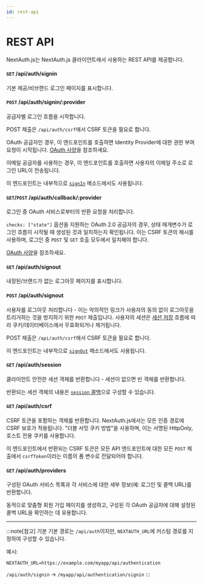 ```yaml
---
id: rest-api
---
```


# REST API
NextAuth.js는 NextAuth.js 클라이언트에서 사용하는 REST API를 제공합니다.

#### `GET` /api/auth/signin[](https://nextauth-ko.wsbox.pw/docs/getting-started/rest-api#get-apiauthsignin "직접 링크")

기본 제공/비브랜드 로그인 페이지를 표시합니다.

#### `POST` /api/auth/signin/:provider[](https://nextauth-ko.wsbox.pw/docs/getting-started/rest-api#post-apiauthsigninprovider "직접 링크")

공급자별 로그인 흐름을 시작합니다.

POST 제출은 `/api/auth/csrf`에서 CSRF 토큰을 필요로 합니다.

OAuth 공급자인 경우, 이 엔드포인트를 호출하면 Identity Provider에 대한 권한 부여 요청이 시작됩니다. [OAuth 사양](https://datatracker.ietf.org/doc/html/rfc6749#section-4.1.1)을 참조하세요.

이메일 공급자를 사용하는 경우, 이 엔드포인트를 호출하면 사용자의 이메일 주소로 로그인 URL이 전송됩니다.

이 엔드포인트는 내부적으로 [`signIn`](https://nextauth-ko.wsbox.pw/docs/getting-started/client#signin) 메소드에서도 사용됩니다.

#### `GET`/`POST` /api/auth/callback/:provider[](https://nextauth-ko.wsbox.pw/docs/getting-started/rest-api#getpost-apiauthcallbackprovider "직접 링크")

로그인 중 OAuth 서비스로부터의 반환 요청을 처리합니다.

`checks: ["state"]` 옵션을 지원하는 OAuth 2.0 공급자의 경우, 상태 매개변수가 로그인 흐름이 시작될 때 생성된 것과 일치하는지 확인됩니다. 이는 CSRF 토큰의 해시를 사용하며, 로그인 중 `POST` 및 `GET` 호출 모두에서 일치해야 합니다.

[OAuth 사양](https://datatracker.ietf.org/doc/html/rfc6749#section-4.1.2)을 참조하세요.

#### `GET` /api/auth/signout[](https://nextauth-ko.wsbox.pw/docs/getting-started/rest-api#get-apiauthsignout "직접 링크")

내장된/브랜드가 없는 로그아웃 페이지를 표시합니다.

#### `POST` /api/auth/signout[](https://nextauth-ko.wsbox.pw/docs/getting-started/rest-api#post-apiauthsignout "직접 링크")

사용자를 로그아웃 처리합니다 - 이는 악의적인 링크가 사용자의 동의 없이 로그아웃을 트리거하는 것을 방지하기 위한 `POST` 제출입니다. 사용자의 세션은 [세션 저장](https://nextauth-ko.wsbox.pw/docs/configuration/options#session) 흐름에 따라 쿠키/데이터베이스에서 무효화되거나 제거됩니다.

POST 제출은 `/api/auth/csrf`에서 CSRF 토큰을 필요로 합니다.

이 엔드포인트는 내부적으로 [`signOut`](https://nextauth-ko.wsbox.pw/docs/getting-started/client#signout) 메소드에서도 사용됩니다.

#### `GET` /api/auth/session[](https://nextauth-ko.wsbox.pw/docs/getting-started/rest-api#get-apiauthsession "직접 링크")

클라이언트 안전한 세션 객체를 반환합니다 - 세션이 없으면 빈 객체를 반환합니다.

반환되는 세션 객체의 내용은 [`session` 콜백](https://nextauth-ko.wsbox.pw/docs/configuration/callbacks#session-callback)으로 구성할 수 있습니다.

#### `GET` /api/auth/csrf[](https://nextauth-ko.wsbox.pw/docs/getting-started/rest-api#get-apiauthcsrf "직접 링크")

CSRF 토큰을 포함하는 객체를 반환합니다. NextAuth.js에서는 모든 인증 경로에 CSRF 보호가 적용됩니다. "더블 서밋 쿠키 방법"을 사용하며, 이는 서명된 HttpOnly, 호스트 전용 쿠키를 사용합니다.

이 엔드포인트에서 반환되는 CSRF 토큰은 모든 API 엔드포인트에 대한 모든 `POST` 제출에서 `csrfToken`이라는 이름의 폼 변수로 전달되어야 합니다.

#### `GET` /api/auth/providers[](https://nextauth-ko.wsbox.pw/docs/getting-started/rest-api#get-apiauthproviders "직접 링크")

구성된 OAuth 서비스 목록과 각 서비스에 대한 세부 정보(예: 로그인 및 콜백 URL)를 반환합니다.

동적으로 맞춤형 회원 가입 페이지를 생성하고, 구성된 각 OAuth 공급자에 대해 설정된 콜백 URL을 확인하는 데 유용합니다.

___

:::note[참고]
기본 기본 경로는 `/api/auth`이지만, `NEXTAUTH_URL`에 커스텀 경로를 지정하여 구성할 수 있습니다.

예시:

`NEXTAUTH_URL=https://example.com/myapp/api/authentication`

`/api/auth/signin` -> `/myapp/api/authentication/signin`
:::